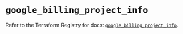 # `google_billing_project_info`

Refer to the Terraform Registry for docs: [`google_billing_project_info`](https://registry.terraform.io/providers/hashicorp/google/6.47.0/docs/resources/billing_project_info).
